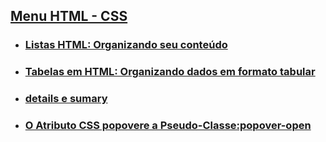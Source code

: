 

## [Menu HTML - CSS](../Listas-Tabelas-Details/menu.md)

- ### [Listas HTML: Organizando seu conteúdo](listas.md)

- ### [Tabelas em HTML: Organizando dados em formato tabular](tabelas.md)

- ### [details e sumary](datais-sumary.md)

- ### [O Atributo CSS popovere a Pseudo-Classe:popover-open](atributo-popover.md)